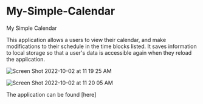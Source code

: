 # My-Simple-Calendar
My Simple Calendar

This application allows a users to view their calendar, and make modifications to their schedule in the time blocks listed. It saves information to local storage so that a user's data is accessible again when they reload the application.

![Screen Shot 2022-10-02 at 11 19 25 AM](https://user-images.githubusercontent.com/73671454/193467976-cec1b995-72a5-47d8-82e9-ee1b98d910d6.png)

![Screen Shot 2022-10-02 at 11 20 05 AM](https://user-images.githubusercontent.com/73671454/193467984-3e8ef571-9feb-47c3-b8db-763aef3b62a1.png)

The application can be found [here]
